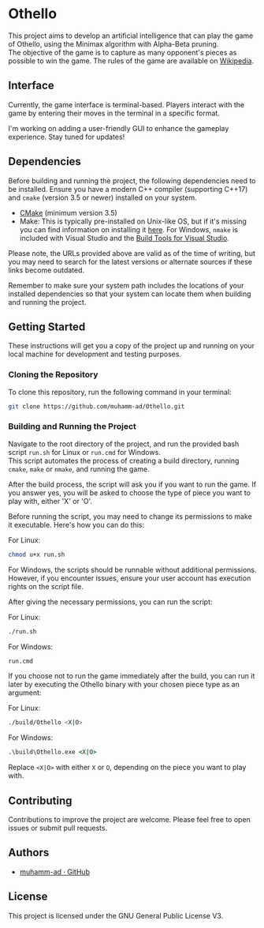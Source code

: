 # Othello

This project aims to develop an artificial intelligence that can play the game of Othello, using the Minimax algorithm with Alpha-Beta pruning.<br>
The objective of the game is to capture as many opponent's pieces as possible to win the game. The rules of the game are available on [Wikipedia](https://en.wikipedia.org/wiki/Reversi).

<!-- ## Description -->
<!-- TODO -->

## Interface

Currently, the game interface is terminal-based. Players interact with the game by entering their moves in the terminal in a specific format.

I'm working on adding a user-friendly GUI to enhance the gameplay experience. Stay tuned for updates!

## Dependencies

Before building and running the project, the following dependencies need to be installed. Ensure you have a modern C++ compiler (supporting C++17) and `cmake` (version 3.5 or newer) installed on your system.

- [CMake](https://cmake.org/download/) (minimum version 3.5)
- Make: This is typically pre-installed on Unix-like OS, but if it's missing you can find information on installing it [here](https://www.gnu.org/software/make/). For Windows, `nmake` is included with Visual Studio and the [Build Tools for Visual Studio](https://visualstudio.microsoft.com/downloads/#build-tools-for-visual-studio-2019).

Please note, the URLs provided above are valid as of the time of writing, but you may need to search for the latest versions or alternate sources if these links become outdated.

Remember to make sure your system path includes the locations of your installed dependencies so that your system can locate them when building and running the project.

## Getting Started

These instructions will get you a copy of the project up and running on your local machine for development and testing purposes.

### Cloning the Repository

To clone this repository, run the following command in your terminal:
```bash
git clone https://github.com/muhamm-ad/Othello.git
```

### Building and Running the Project

Navigate to the root directory of the project, and run the provided bash script `run.sh` for Linux or `run.cmd` for Windows. <br>
This script automates the process of creating a build directory, running `cmake`, `make` or `nmake`, and running the game.

After the build process, the script will ask you if you want to run the game. If you answer yes, you will be asked to choose the type of piece you want to play with, either 'X' or 'O'. 

Before running the script, you may need to change its permissions to make it executable. Here's how you can do this:

For Linux:
```bash
chmod u+x run.sh
```

For Windows, the scripts should be runnable without additional permissions. However, if you encounter issues, ensure your user account has execution rights on the script file. 

After giving the necessary permissions, you can run the script:

For Linux:
```bash
./run.sh
```

For Windows:
```cmd
run.cmd
```

If you choose not to run the game immediately after the build, you can run it later by executing the Othello binary with your chosen piece type as an argument:

For Linux:
```bash
./build/Othello <X|O>
```

For Windows: <!-- TODO to be verified -->
```cmd
.\build\Othello.exe <X|O>
```


Replace `<X|O>` with either `X` or `O`, depending on the piece you want to play with.

## Contributing

Contributions to improve the project are welcome. Please feel free to open issues or submit pull requests.

## Authors

* [muhamm-ad · GitHub](https://github.com/muhamm-ad)

## License

This project is licensed under the GNU General Public License V3.